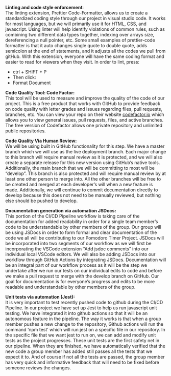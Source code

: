 **Linting and code style enforcement**:   
The linting extension, Prettier Code-Formatter, allows us to create a standardized coding style through our project in visual studio code. It works for most languages, but we will primarily use it for HTML, CSS, and javascript. Using linter will help identify violations of common rules, such as combining two different data types together, indexing over arrays size, dereferencing a null pointer, etc. Some small examples of prettier-code formatter is that it auto changes single quote to double quote, adds semicolon at the end of statements, and it adjusts all the codes we pull from gitHub. With this extension, everyone will have the same coding format and easier to read for viewers when they visit.
In order to lint, press:
 - ctrl + SHIFT + P
 - Then click:
 - Format Document
 
**Code Quality Tool: Code Factor:**  
This tool will be used to measure and improve the quality of the code of our project. This is a free product that works with GitHub to provide feedback on code quality with letter grades and issues regarding files, pull requests, branches, etc. You can view your repo on their website [codefactor.io](codefactor.io) which allows you to view general issues, pull requests, files, and active branches. The free version of Codefactor allows one private repository and unlimited public repositories.

**Code Quality Via Human Review:**  
We will be using built in GitHub functionality for this step. We have a master branch which we will use as the live deployment branch. Each major change to this branch will require manual review as it is protected, and we will also create a separate release for this new version using GitHub’s native tools. Additionally, the main branch that we will be committing to most will be “develop”. This branch is also protected and will require manual review by at least one other person to merge into. All the other branches will be free to be created and merged at each developer’s will when a new feature is made. Additionally, we will continue to commit documentation directly to develop because this does not need to be manually reviewed, but nothing else should be pushed to develop.   
 
**Documentation generation via automation JSDocs:**  
 This portion of the CI/CD Pipeline workflow is taking care of the documentation for added readability in order for a single team member’s code to be understandable by other members of the group.  Our group will be using JSDocs in order to form formal and clear documentation of the code we all will be contributing to our Pomodoro Timer Project.  JSDocs will be incorporated into two segments of our workflow as we will first be incorporating the VSCode extension “Add jsdoc comments” into our individual local VSCode editors.  We will also be adding JSDocs into our workflow through GitHub Actions by integrating JSDocs.  Documentation will be an integral part of our workflow process as it will be the step we undertake after we run our tests on our individual edits to code and before we make a pull request to merge with the develop branch on GitHub.  Our goal for documentation is for everyone’s progress and edits to be more readable and understandable by other members of the group.
  
**Unit tests via automation (Jest):**  
It is very important to test recently pushed code to github during the CI/CD Pipeline. In our project we have set up Jest to help us run javascript unit testing. We have integrated it into github actions so that it will be an autonomous feature in the pipeline. The way it works is that when a group member pushes a new change to the repository, Github actions will run the command ‘npm test’ which will run jest on a specific file in our repository. In the specific file that we want jest to run on, we can add and modify unit tests as the project progresses. These unit tests are the first safety net in our pipeline. When they are finished, we have automatically verified that the new code a group member has added still passes all the tests that we expect it to. And of course if not all the tests are passed, the group member has very quick and informative feedback that will need to be fixed before someone reviews the changes.
